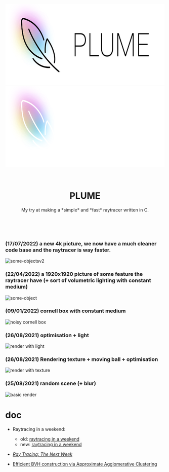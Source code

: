 
<p align="center">
  <img height="256" src="./assets/logo-black.svg#gh-light-mode-only">
  <img height="256" src="./assets/logo-white.svg#gh-dark-mode-only">
</p>
<br/>

<h1 align="center"><b>PLUME</b></h1>
<p align="center">
  My try at making a *simple* and *fast* raytracer written in C.
</p>

<br/>
<br>
<br>




### (17/07/2022) a new 4k picture, we now have a much cleaner code base and the raytracer is way faster.

![some-objectsv2](./pic/17-07-2022.png)

### (22/04/2022) a 1920x1920 picture of some feature the raytracer have (+ sort of volumetric lighting with constant medium)

![some-object](./pic/22-04-2022.png)


### (09/01/2022) cornell box with constant medium

![noisy cornell box](./pic/09-01-2022.png)


### (26/08/2021) optimisation + light 
![render with light](./pic/28-08-2021.png)

### (26/08/2021) Rendering texture + moving ball + optimisation  
![render with texture](./pic/26-08-2021.png)

### (25/08/2021) random scene (+ blur)

![basic render](./pic/25-08-2021.png)

# doc

- Raytracing in a weekend: 
  - old: [raytracing in a weekend](https://www.realtimerendering.com/raytracing/Ray%20Tracing%20in%20a%20Weekend.pdf)
  - new: [raytracing in a weekend](https://raytracing.github.io/books/RayTracingInOneWeekend.html)

- [_Ray Tracing: The Next Week_](https://raytracing.github.io/books/RayTracingTheNextWeek.html)

- [Efficient BVH construction via Approximate Agglomerative Clustering](http://graphics.cs.cmu.edu/projects/aac/aac_build.pdf)
